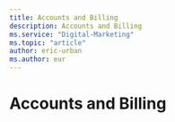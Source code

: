 ```yaml
---
title: Accounts and Billing
description: Accounts and Billing
ms.service: "Digital-Marketing"
ms.topic: "article"
author: eric-urban
ms.author: eur
---
```


# Accounts and Billing


